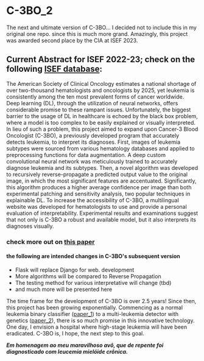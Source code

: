 # C-3BO_2
The next and ultimate version of C-3BO... I decided not to include this in my original one repo. since this is much more grand. Amazingly, this project was awarded second place by the CIA at ISEF 2023.

## Current Abstract for ISEF 2022-23; check on the following [ISEF database](https://abstracts.societyforscience.org/): 
The American Society of Clinical Oncology estimates a national shortage of over two-thousand hematologists and oncologists by 2025, yet leukemia is consistently among the ten most prevalent forms of cancer worldwide. Deep learning (DL), through the utilization of neural networks, offers considerable promise to these rampant issues. Unfortunately, the biggest barrier to the usage of DL in healthcare is echoed by the black box problem, where a model is too complex to be easily explained or visually interpreted. In lieu of such a problem, this project aimed to expand upon Cancer-3 Blood Oncologist (C-3BO), a previously developed program that accurately detects leukemia, to interpret its diagnoses. First, images of leukemia subtypes were sourced from various hematology databases and applied to preprocessing functions for data augmentation. A deep custom convolutional neural network was meticulously trained to accurately diagnose leukemia and its subtypes. Then, a novel algorithm was developed to recursively reverse-propagate a predicted output value to the original image, in which the most significant features are accentuated. Significantly, this algorithm produces a higher average confidence per image than both experimental patching and sensitivity analysis, two popular techniques in explainable DL. To increase the accessibility of C-3BO, a multilingual website was developed for hematologists to use and provide a personal evaluation of interpretability. Experimental results and examinations suggest that not only is C-3BO a robust and available model, but it also interprets its diagnoses visually.

### check more out on [this paper](https://docs.google.com/document/d/1R0bJ_uDOb27c8gyS7W0VdUe1rOztjpCqi6WRH2BNvYg/edit)


#### the following are intended changes in C-3BO's subsequent version
* Flask will replace Django for web. development
* More algorithms will be compared to Reverse Propagation
* The testing method for various interpretative will change (tbd)
* and much more will be presented here

The time frame for the development of C-3BO is over 2.5 years! Since then, this project has been growing exponentially. Commencing as a normal leukemia binary classifier ([paper_1](https://docs.google.com/document/d/17uJWoE8gqPTfz0yZE0a_Q3HpVYpWcqx1lji7vLFfbFU/edit)) to a multi-leukemia detector with genetics ([paper_2](https://docs.google.com/document/d/1Px5ljJkMrgZpUHBKWMDIMD_oA6sYNWNazDugSxHR8fU/edit)), there is so much promise in this innovative technology. One day, I envision a hospital where high-stage leukemia will have been eradicated. C-3BO is, I hope, the next step to this goal.

***Em homenagem ao meu maravilhoso avô, que de repente foi diagnosticado com leucemia mielóide crônica.***
